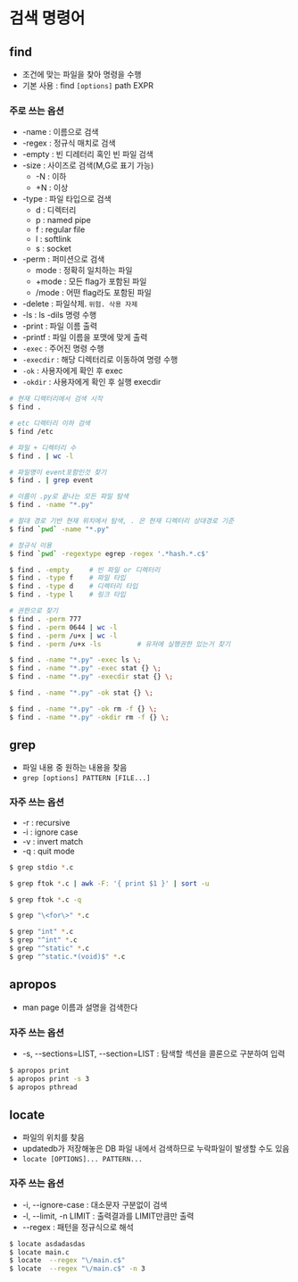 # 검색 명령어

## find
- 조건에 맞는 파일을 찾아 명령을 수행
- 기본 사용 : find `[options]` path EXPR

### 주로 쓰는 옵션
- -name : 이름으로 검색
- -regex : 정규식 매치로 검색
- -empty : 빈 디레터리 혹인 빈 파일 검색
- -size : 사이즈로 검색(M,G로 표기 가능)
    - -N : 이하
    - +N : 이상
- -type : 파일 타입으로 검색
    - d : 디렉터리
    - p : named pipe
    - f : regular file
    - l : softlink
    - s : socket
- -perm : 퍼미션으로 검색
    - mode : 정확히 일치하는 파일
    - +mode : 모든 flag가 포함된 파일
    - /mode : 어떤 flag라도 포함된 파일
- -delete : 파일삭제. `위험. 삭용 자제`
- -ls : ls -dils 명령 수행
- -print : 파일 이름 출력
- -printf : 파일 이름을 포맷에 맞게 출력
- `-exec` : 주어진 명령 수행 
- `-execdir` : 해당 디렉터리로 이동하여 명령 수행
- `-ok` : 사용자에게 확인 후 exec
- `-okdir` : 사용자에게 확인 후 실행 execdir

```bash
# 현재 디렉터리에서 검색 시작
$ find . 

# etc 디렉터리 이하 검색
$ find /etc

# 파일 + 디렉터리 수
$ find . | wc -l

# 파일명이 event포함인것 찾기
$ find . | grep event

# 이름이 .py로 끝나는 모든 파일 탐색
$ find . -name "*.py"

# 절대 경로 기반 현재 위치에서 탐색, . 은 현재 디렉터리 상대경로 기준
$ find `pwd` -name "*.py"

# 정규식 이용
$ find `pwd` -regextype egrep -regex '.*hash.*.c$'

$ find . -empty     # 빈 파일 or 디렉터리
$ find . -type f    # 파일 타입
$ find . -type d    # 디렉터리 타입
$ find . -type l    # 링크 타입

# 권한으로 찾기
$ find . -perm 777
$ find . -perm 0644 | wc -l
$ find . -perm /u+x | wc -l
$ find . -perm /u+x -ls         # 유저에 실행권한 있는거 찾기

$ find . -name "*.py" -exec ls \;
$ find . -name "*.py" -exec stat {} \;
$ find . -name "*.py" -execdir stat {} \;

$ find . -name "*.py" -ok stat {} \;

$ find . -name "*.py" -ok rm -f {} \;
$ find . -name "*.py" -okdir rm -f {} \;
```

## grep
- 파일 내용 중 원하는 내용을 찾음
- `grep [options] PATTERN [FILE...]`

### 자주 쓰는 옵션
- -r : recursive
- -i : ignore case
- -v : invert match
- -q : quit mode

```bash
$ grep stdio *.c

$ grep ftok *.c | awk -F: '{ print $1 }' | sort -u

$ grep ftok *.c -q

$ grep "\<for\>" *.c

$ grep "int" *.c
$ grep "^int" *.c
$ grep "^static" *.c
$ grep "^static.*(void)$" *.c
```

## apropos
- man page 이름과 설명을 검색한다

### 자주 쓰는 옵션
- -s, --sections=LIST, --section=LIST : 탐색할 섹션을 콜론으로 구분하여 입력

```bash
$ apropos print
$ apropos print -s 3
$ apropos pthread
```

## locate
- 파일의 위치를 찾음
- updatedb가 저장해놓은 DB 파일 내에서 검색하므로 누락파일이 발생할 수도 있음
- `locate [OPTIONS]... PATTERN...`

### 자주 쓰는 옵션
- -i, --ignore-case : 대소문자 구분없이 검색
- -l, --limit, -n LIMIT : 출력결과를 LIMIT만큼만 출력
- --regex : 패턴을 정규식으로 해석

```bash
$ locate asdadasdas
$ locate main.c
$ locate  --regex "\/main.c$"
$ locate  --regex "\/main.c$" -n 3
```